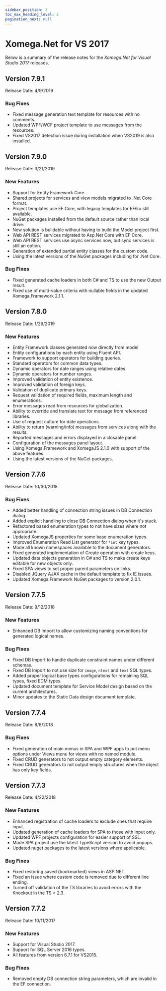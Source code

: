 ```yaml
---
sidebar_position: 3
toc_max_heading_level: 2
pagination_next: null
---
```


# Xomega.Net for VS 2017

Below is a summary of the release notes for the *Xomega.Net for Visual Studio 2017* releases.

## Version 7.9.1

Release Date: 4/9/2019

### Bug Fixes

- Fixed message generation text template for resources with no comments.
- Updated WPF/WCF project template to use messages from the resources.
- Fixed VS2017 detection issue during installation when VS2019 is also installed.

## Version 7.9.0

Release Date: 3/21/2019

### New Features

- Support for Entity Framework Core.
- Shared projects for services and view models migrated to .Net Core format.
- Project templates use EF Core, with legacy templates for EF6.x still available.
- NuGet packages installed from the default source rather than local drive.
- New solution is buildable without having to build the Model project first.
- Web API REST services migrated to Asp.Net Core with EF Core.
- Web API REST services use async services now, but sync services is still an option.
- Generation of extended partial entity classes for the custom code.
- Using the latest versions of the NuGet packages including for .Net Core.

### Bug Fixes

- Fixed generated cache loaders in both C# and TS to use the new Output result.
- Fixed use of multi-value criteria with nullable fields in the updated Xomega.Framework 2.1.1.

## Version 7.8.0

Release Date: 1/26/2019

### New Features

- Entity Framework classes generated now directly from model.
- Entity configurations by each entity using Fluent API.
- Framework to support operators for building queries.
- Standard operators for common data types.
- Dynamic operators for date ranges using relative dates.
- Dynamic operators for number ranges.
- Improved validation of entity existence.
- Improved validation of foreign keys.
- Validation of duplicate primary keys.
- Request validation of required fields, maximum length and enumerations.
- Error messages read from resources for globalization.
- Ability to override and translate text for message from referenced libraries.
- Use of request culture for date operations.
- Ability to return (warning/info) messages from services along with the results.
- Reported messages and errors displayed in a closable panel.
- Configuration of the messages panel layout.
- Using Xomega.Framework and XomegaJS 2.1.0 with support of the above features.
- Using the latest versions of the NuGet packages.

## Version 7.7.6

Release Date: 10/30/2018

### Bug Fixes

- Added better handling of connection string issues in DB Connection dialog.
- Added explicit handling to close DB Connection dialog when it's stuck.
- Refactored based enumeration types to not have sizes where not appropriate.
- Updated XomegaJS properties for some base enumeration types.
- Improved Enumeration Read List generator for `*int` key types.
- Made all known namespaces available to the document generators.
- Fixed generated implementation of Create operation with create keys.
- Updated data objects generation in C# and TS to make create keys editable for new objects only.
- Fixed SPA views to set proper parent parameters on links.
- Disabled JQuery AJAX cache in the default template to fix IE issues.
- Updated Xomega.Framework NuGet packages to version 2.0.1.

## Version 7.7.5

Release Date: 9/12/2018

### New Features

- Enhanced DB Import to allow customizing naming conventions for generated logical names.

### Bug Fixes

- Fixed DB Import to handle duplicate constraint names under different schemas.
- Fixed DB Import to not use size for `image`, `ntext` and `text` SQL types.
- Added proper logical base types configurations for remaining SQL types, fixed EDM types.
- Updated document template for Service Model design based on the current architectures.
- Minor updates to the Static Data design document template.

## Version 7.7.4

Release Date: 8/8/2018

### Bug Fixes

- Fixed generation of main menus in SPA and WPF apps to put menu options under Views menu for views with no named module.
- Fixed CRUD generators to not output empty category elements.
- Fixed CRUD generators to not output empty structures when the object has only key fields.

## Version 7.7.3

Release Date: 4/22/2018

### New Features

- Enhanced registration of cache loaders to exclude ones that require input.
- Updated generation of cache loaders for SPA to those with input only.
- Updated WPF projects configuration for easier support of SSL.
- Made SPA project use the latest TypeScript version to avoid popups.
- Updated nuget packages to the latest versions where applicable.

### Bug Fixes

- Fixed restoring saved (bookmarked) views in ASP.NET.
- Fixed an issue where custom code is removed due to different line ending.
- Turned off validation of the TS libraries to avoid errors with the Knockout in the TS > 2.3.

## Version 7.7.2

Release Date: 10/11/2017

### New Features

- Support for Visual Studio 2017.
- Support for SQL Server 2016 types.
- All features from version 6.7.1 for VS2015.

### Bug Fixes

- Removed empty DB connection string parameters, which are invalid in the EF connection.
